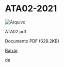 


ATA02-2021
==========










![Arquivo](%2b%2bplone%2b%2bufalprofile/imgs/file-icon.png)

 ATA02.pdf  

 Documento PDF
 (629.2KB)
 

[Baixar](%40%40download/file/ATA02.pdf)























 de 












